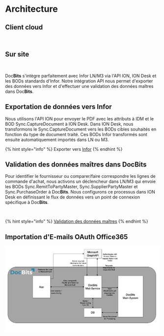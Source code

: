 # Architecture

## Client cloud

<figure><img src="../../.gitbook/assets/architecture1.avif" alt=""><figcaption></figcaption></figure>

## Sur site

<figure><img src="../../.gitbook/assets/architecture2.avif" alt=""><figcaption></figcaption></figure>

Doc**Bits** s'intègre parfaitement avec Infor LN/M3 via l'API ION, ION Desk et les BODs standards d'Infor. Notre intégration API nous permet d'exporter des données vers Infor et d'effectuer une validation des données maîtres dans Doc**Bits**.

## Exportation de données vers Infor

Nous utilisons l'API ION pour envoyer le PDF avec les attributs à IDM et le BOD Sync.CaptureDocument à ION Desk. Dans ION Desk, nous transformons le Sync.CaptureDocument vers les BODs cibles souhaités en fonction du type de document traité. Ces BODs Infor transformés sont ensuite automatiquement importés dans LN ou M3.

{% hint style="info" %}
Exporter vers [Infor](../../infor-integration-and-configuration/exporting-to-infor/)
{% endhint %}

## Validation des données maîtres dans DocBits

Pour identifier le fournisseur ou comparer/faire correspondre les lignes de commande d'achat, nous activons un déclencheur dans LN/M3 qui envoie les BODs Sync.RemitToPartyMaster, Sync.SupplierPartyMaster et Sync.PurchaseOrder à Doc**Bits**. Nous configurons ce processus dans ION Desk en définissant le flux de données vers un point de connexion spécifique à Doc**Bits**.

<figure><img src="../../.gitbook/assets/architecture3.avif" alt=""><figcaption></figcaption></figure>

{% hint style="info" %}
[Validation des données maîtres](../../infor-integration-and-configuration/importing-customer-master-data/)
{% endhint %}

## Importation d'E-mails OAuth Office365

![](https://raw.githubusercontent.com/Fellow-Consulting-AG/docbits/refs/heads/main/readme/.gitbook/assets/o365_architecture.png)
